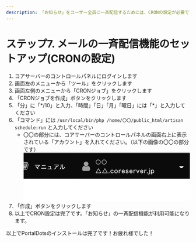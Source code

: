 ```yaml
---
description: 「お知らせ」をユーザー全員に一斉配信するためには、CRONの設定が必要です。
---
```


# ステップ7. メールの一斉配信機能のセットアップ(CRONの設定)

1. コアサーバーのコントロールパネルにログインします
2. 画面左のメニューから「ツール」をクリックします
3. 画面左側のメニューから「CRONジョブ」をクリックします
4. 「CRONジョブを作成」ボタンをクリックします
5. 「分」に「\*/10」と入力、「時間」「日」「月」「曜日」には「\*」と入力してください
6. 「コマンド」には `/usr/local/bin/php /home/〇〇/public_html/artisan schedule:run` と入力してください
   * 〇〇の部分には、コアサーバーのコントロールパネルの画面右上に表示されている「アカウント」を入れてください。（以下の画像の〇〇の部分です）\
     ![](<../../../.gitbook/assets/image (1) (1) (1).png>)
7. 「作成」ボタンをクリックします
8. 以上でCRON設定は完了です。「お知らせ」の一斉配信機能が利用可能になります。



以上でPortalDotsのインストールは完了です！お疲れ様でした！
